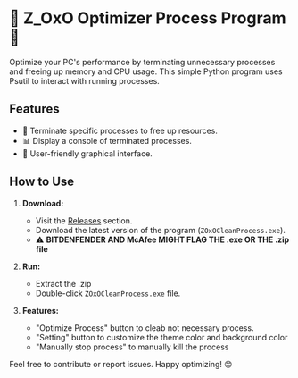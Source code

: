 # 🚀 Z_OxO Optimizer Process Program 🚀

Optimize your PC's performance by terminating unnecessary processes and freeing up memory and CPU usage. This simple Python program uses Psutil to interact with running processes.

## Features

- 🧹 Terminate specific processes to free up resources.
- 📊 Display a console of terminated processes.
- 🌈 User-friendly graphical interface.

## How to Use

1. **Download:**
   - Visit the [Releases](https://github.com/Z-OxO/Task-Clear-Optimizer/releases/tag/v.2.1.0) section.
   - Download the latest version of the program (`ZOxOCleanProcess.exe`).
   - ⚠️ **BITDENFENDER AND McAfee MIGHT FLAG THE .exe OR THE .zip file**

2. **Run:**
    - Extract the .zip
    - Double-click `ZOxOCleanProcess.exe` file.

4. **Features:**
   - "Optimize Process" button to cleab not necessary process.
   - "Setting" button to customize the theme color and background color
   - "Manually stop process" to manually kill the process 
   

Feel free to contribute or report issues. Happy optimizing! 😊

